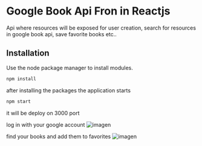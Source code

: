 # Google Book Api Fron in Reactjs

Api where resources will be exposed for user creation, search for resources in google book api, save favorite books etc..

## Installation

Use the node package manager to install modules.

```bash
npm install
```

after installing the packages the application starts

```bash
npm start
```
it will be deploy on 3000 port

log in with your google account
![imagen](https://user-images.githubusercontent.com/16249231/116792666-574d6780-aac2-11eb-8690-75eb07500e8c.png)

find your books and add them to favorites
![imagen](https://user-images.githubusercontent.com/16249231/116792697-924f9b00-aac2-11eb-9ca1-2e269bb9bd82.png)
